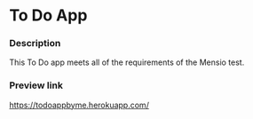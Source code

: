 # To Do App
### Description
This To Do app meets all of the requirements of the Mensio test.

### Preview link
https://todoappbyme.herokuapp.com/
